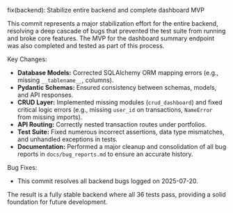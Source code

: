 fix(backend): Stabilize entire backend and complete dashboard MVP

This commit represents a major stabilization effort for the entire backend, resolving a deep cascade of bugs that prevented the test suite from running and broke core features. The MVP for the dashboard summary endpoint was also completed and tested as part of this process.

Key Changes:
*   **Database Models:** Corrected SQLAlchemy ORM mapping errors (e.g., missing `__tablename__`, columns).
*   **Pydantic Schemas:** Ensured consistency between schemas, models, and API responses.
*   **CRUD Layer:** Implemented missing modules (`crud_dashboard`) and fixed critical logic errors (e.g., missing `user_id` on transactions, `NameError` from missing imports).
*   **API Routing:** Correctly nested transaction routes under portfolios.
*   **Test Suite:** Fixed numerous incorrect assertions, data type mismatches, and unhandled exceptions in tests.
*   **Documentation:** Performed a major cleanup and consolidation of all bug reports in `docs/bug_reports.md` to ensure an accurate history.

Bug Fixes:
*   This commit resolves all backend bugs logged on 2025-07-20.

The result is a fully stable backend where all 36 tests pass, providing a solid foundation for future development.